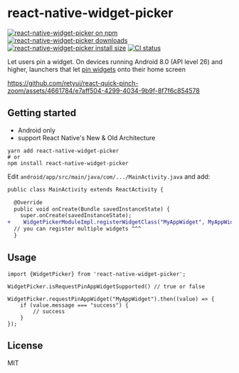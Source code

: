 # react-native-widget-picker

[![react-native-widget-picker on npm](https://badgen.net/npm/v/react-native-widget-picker)](https://www.npmjs.com/package/react-native-widget-picker)
[![react-native-widget-picker downloads](https://badgen.net/npm/dm/react-native-widget-picker)](https://www.npmtrends.com/react-native-widget-picker)
[![react-native-widget-picker install size](https://packagephobia.com/badge?p=react-native-widget-picker)](https://packagephobia.com/result?p=react-native-widget-picker)
[![CI status](https://github.com/retyui/react-native-widget-picker/actions/workflows/android_ios.yaml/badge.svg)](https://github.com/retyui/react-native-widget-picker/actions/workflows/android_ios.yaml)

Let users pin a widget. On devices running Android 8.0 (API level 26) and higher, launchers that
let [pin widgets](https://developer.android.com/develop/ui/views/appwidgets/configuration) onto their home screen

https://github.com/retyui/react-quick-pinch-zoom/assets/4661784/e7aff504-4299-4034-9b9f-8f7f6c854578

## Getting started

* Android only
* support React Native's New & Old Architecture

```shell
yarn add react-native-widget-picker
# or
npm install react-native-widget-picker
```

Edit `android/app/src/main/java/com/.../MainActivity.java` and add:

```diff
public class MainActivity extends ReactActivity {

  @Override
  public void onCreate(Bundle savedInstanceState) {
    super.onCreate(savedInstanceState);
+    WidgetPickerModuleImpl.registerWidgetClass("MyAppWidget", MyAppWidget.class);
  // you can register multiple widgets ^^^ 
  }
```

## Usage

```tsx
import {WidgetPicker} from 'react-native-widget-picker';

WidgetPicker.isRequestPinAppWidgetSupported() // true or false

WidgetPicker.requestPinAppWidget("MyAppWidget").then((value) => {
    if (value.message === "success") {
        // success
    }
});
```

## License

MIT
